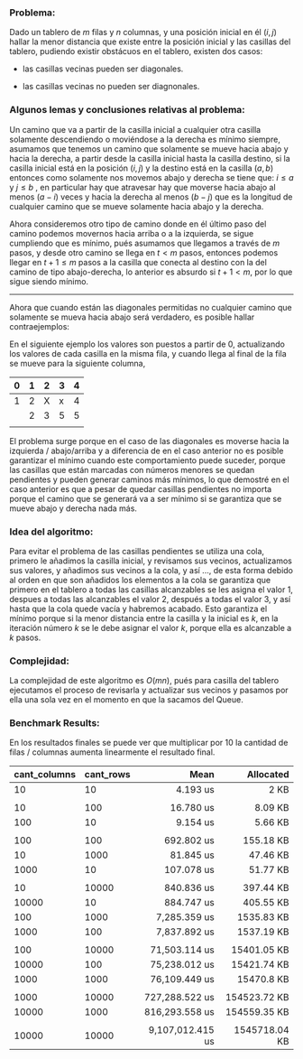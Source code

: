 ### Problema:

Dado un tablero de $m$ filas y $n$ columnas, y una posición inicial en él $(i,j)$  hallar la menor distancia que existe entre la posición inicial y las casillas del tablero, pudiendo existir obstácuos en el tablero, existen dos casos:

- las casillas vecinas pueden ser diagonales.

- las casillas vecinas no pueden ser diagnonales.

### Algunos lemas y conclusiones relativas al problema:

Un camino que va a partir de la casilla inicial a cualquier otra casilla solamente descendiendo o moviéndose a la derecha es mínimo siempre, asumamos que tenemos un camino que solamente se mueve hacia abajo y hacia la derecha, a partir desde la casilla inicial hasta la casilla destino, si la casilla inicial está en la posición $(i,j)$ y la destino está en la casilla $(a,b)$ entonces como solamente nos movemos abajo y derecha se tiene que: $i \leq a$ y $j \leq b$ , en particular hay que atravesar hay que moverse hacia abajo al menos $(a-i)$ veces y hacia la derecha al menos $(b-j)$ que es la longitud de cualquier camino que se mueve solamente hacia abajo y la derecha. 

Ahora consideremos otro tipo de camino donde en él último paso del camino podemos movernos hacia arriba o a la izquierda, se sigue cumpliendo que es mínimo, pués asumamos que llegamos  a través de $m$ pasos, y desde otro camino se llega en $t < m$ pasos, entonces podemos llegar en $t+1 \leq m$ pasos a la casilla que conecta al destino con la del camino de tipo abajo-derecha, lo anterior es absurdo si $t+1 < m$, por lo que sigue siendo mínimo. 

---

Ahora que cuando están las diagonales permitidas no cualquier camino que solamente se mueva hacia abajo será verdadero, es posible hallar contraejemplos:

En el siguiente ejemplo los valores son puestos a partir de $0$, actualizando los valores de cada casilla en la misma fila, y cuando llega al final de la fila se mueve para la siguiente columna, 

| 0   | 1   | 2   | 3   | 4   |
|:---:| --- | --- | --- | --- |
| 1   | 2   | X   | x   | 4   |
|     | 2   | 3   | 5   | 5   |
|     |     |     |     |     |

El problema surge porque en el caso de las diagonales es moverse hacia la izquierda / abajo/arriba y a diferencia de en el caso anterior no es posible garantizar el mínimo cuando este comportamiento puede suceder, porque las casillas que están marcadas con números menores se quedan pendientes y pueden generar caminos más mínimos, lo que demostré en el caso anterior es que a pesar de quedar casillas pendientes no importa porque el camino que se generará va a ser mínimo si se garantiza que se mueve abajo y derecha nada más.

### Idea del algoritmo:

Para evitar el problema de las casillas pendientes se utiliza una cola, primero le añadimos la casilla inicial, y revisamos sus vecinos, actualizamos sus valores, y añadimos sus vecinos a la cola, y así ..., de esta forma debido al orden en que son añadidos los elementos a la cola se garantiza que primero en el tablero a todas las casillas alcanzables se les asigna el valor $1$, despues a todas las alcanzables el valor $2$, después a todas el valor $3$, y así hasta que la cola quede vacía y habremos acabado. Esto garantiza el mínimo porque si la menor distancia entre la casilla y la inicial es $k$, en la iteración número $k$ se le debe asignar el valor $k$, porque ella es alcanzable a $k$ pasos.

### Complejidad:

La complejidad de este algoritmo es $O(mn)$, pués para casilla del tablero ejecutamos el proceso de revisarla y actualizar sus vecinos y pasamos por ella una sola vez en el momento en que la sacamos del Queue.

### Benchmark Results:

En los resultados finales se puede ver que multiplicar por $10$ la cantidad de filas / columnas aumenta linearmente el resultado final.

| cant_columns | cant_rows | Mean             | Allocated     |
| ------------ | --------- | ----------------:| -------------:|
| 10           | 10        | 4.193 us         | 2 KB          |
|              |           |                  |               |
| 10           | 100       | 16.780 us        | 8.09 KB       |
| 100          | 10        | 9.154 us         | 5.66 KB       |
|              |           |                  |               |
| 100          | 100       | 692.802 us       | 155.18 KB     |
| 10           | 1000      | 81.845 us        | 47.46 KB      |
| 1000         | 10        | 107.078 us       | 51.77 KB      |
|              |           |                  |               |
| 10           | 10000     | 840.836 us       | 397.44 KB     |
| 10000        | 10        | 884.747 us       | 405.55 KB     |
| 100          | 1000      | 7,285.359 us     | 1535.83 KB    |
| 1000         | 100       | 7,837.892 us     | 1537.19 KB    |
|              |           |                  |               |
| 100          | 10000     | 71,503.114 us    | 15401.05 KB   |
| 10000        | 100       | 75,238.012 us    | 15421.74 KB   |
| 1000         | 1000      | 76,109.449 us    | 15470.8 KB    |
|              |           |                  |               |
| 1000         | 10000     | 727,288.522 us   | 154523.72 KB  |
| 10000        | 1000      | 816,293.558 us   | 154559.35 KB  |
|              |           |                  |               |
| 10000        | 10000     | 9,107,012.415 us | 1545718.04 KB |
